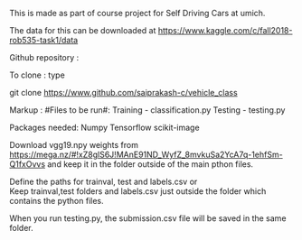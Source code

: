 This is made as part of course project for Self Driving Cars at umich. 

The data for this can be downloaded at https://www.kaggle.com/c/fall2018-rob535-task1/data

Github repository : 

To clone : type

git clone https://www.github.com/saiprakash-c/vehicle_class

Markup : #Files to be run#: 
Training - classification.py
Testing - testing.py 

Packages needed:
Numpy
Tensorflow
scikit-image

Download vgg19.npy weights from https://mega.nz/#!xZ8glS6J!MAnE91ND_WyfZ_8mvkuSa2YcA7q-1ehfSm-Q1fxOvvs and keep it in the folder outside of the main pthon files.

Define the paths for trainval, test and labels.csv or  
Keep trainval,test folders and labels.csv just outside the folder which contains the python files.

When you run testing.py, the submission.csv file will be saved in the same folder.
